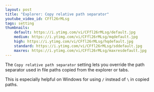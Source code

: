 ```yaml
---
layout: post
title: "Explorer: Copy relative path separator"
youtube_video_id: CFfl26rMLsg
tags: setting
thumbnails:
    default: https://i.ytimg.com/vi/CFfl26rMLsg/default.jpg
    medium: https://i.ytimg.com/vi/CFfl26rMLsg/mqdefault.jpg
    high: https://i.ytimg.com/vi/CFfl26rMLsg/hqdefault.jpg
    standard: https://i.ytimg.com/vi/CFfl26rMLsg/sddefault.jpg
    maxres: https://i.ytimg.com/vi/CFfl26rMLsg/maxresdefault.jpg
---
```


The `Copy relative path separator` setting lets you override the path separator used in file paths copied from the explorer or tabs.

This is especially helpful on Windows for using `/` instead of `\` in copied paths.